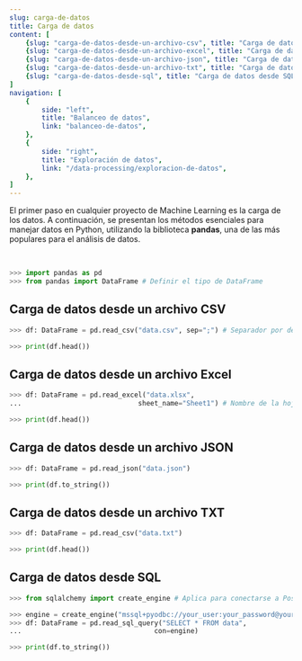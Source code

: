 ```yaml
---
slug: carga-de-datos
title: Carga de datos
content: [
	{slug: "carga-de-datos-desde-un-archivo-csv", title: "Carga de datos desde un archivo CSV"},
	{slug: "carga-de-datos-desde-un-archivo-excel", title: "Carga de datos desde un archivo Excel"},
	{slug: "carga-de-datos-desde-un-archivo-json", title: "Carga de datos desde un archivo JSON"},
	{slug: "carga-de-datos-desde-un-archivo-txt", title: "Carga de datos desde un archivo TXT"},
	{slug: "carga-de-datos-desde-sql", title: "Carga de datos desde SQL"},
]
navigation: [
	{
		side: "left",
		title: "Balanceo de datos",
		link: "balanceo-de-datos",
	},
	{
		side: "right",
		title: "Exploración de datos",
		link: "/data-processing/exploracion-de-datos",
	},
]
---
```


El primer paso en cualquier proyecto de Machine Learning es la carga de los datos. A continuación, se
presentan los métodos esenciales para manejar datos en Python, utilizando la biblioteca **pandas**, una de las
más populares para el análisis de datos.

<br>

```python
>>> import pandas as pd
>>> from pandas import DataFrame # Definir el tipo de DataFrame
```

## Carga de datos desde un archivo CSV		

```python
>>> df: DataFrame = pd.read_csv("data.csv", sep=";") # Separador por defecto es ","

>>> print(df.head())
```

## Carga de datos desde un archivo Excel

```python
>>> df: DataFrame = pd.read_excel("data.xlsx", 
...								sheet_name="Sheet1") # Nombre de la hoja de cálculo

>>> print(df.head())
```

## Carga de datos desde un archivo JSON

```python
>>> df: DataFrame = pd.read_json("data.json")

>>> print(df.to_string())
```

## Carga de datos desde un archivo TXT

```python
>>> df: DataFrame = pd.read_csv("data.txt")

>>> print(df.head())
```

## Carga de datos desde SQL

```python
>>> from sqlalchemy import create_engine # Aplica para conectarse a PostgreSQL, MySQL/MariaDB y SQL Server 

>>> engine = create_engine("mssql+pyodbc://your_user:your_password@your_server/your_database_name?driver=ODBC+Driver+17+for+SQL+Server") # Conexión a SQL Server
>>> df: DataFrame = pd.read_sql_query("SELECT * FROM data", 
...									con=engine)

>>> print(df.to_string())
```
